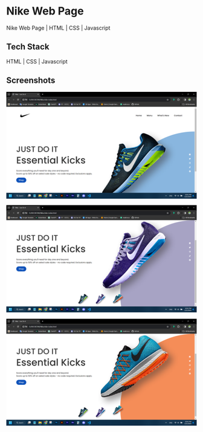 
# Nike Web Page

Nike Web Page | HTML | CSS | Javascript


## Tech Stack

HTML | CSS | Javascript


## Screenshots

![App Screenshot](https://github.com/Nethma97/Nike-Web-Page-HTML-CSS-Javascript-/blob/main/Screenshots/Screenshot%20(3).png)

![App Screenshot](https://github.com/Nethma97/Nike-Web-Page-HTML-CSS-Javascript-/blob/main/Screenshots/Screenshot%20(4).png)

![App Screenshot](https://github.com/Nethma97/Nike-Web-Page-HTML-CSS-Javascript-/blob/main/Screenshots/Screenshot%20(5).png)

